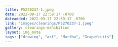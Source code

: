 ```yaml
---
title: P5270237-1.jpeg
date: 2022-09-17 22:59:17 -0700
dateadded: 2022-09-17 22:59:17 -0700
link: "images/clearings/P5270237-1.jpeg"
gallery: clearings-exhibition
layout: img_note
tags: ["drawing", "art", "Martha", "Grapefruits"]
--- 
```

